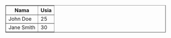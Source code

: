 <table border="1">
    <tr>
        <th>Nama</th>
        <th>Usia</th>
    </tr>
    <tr>
        <td>John Doe</td>
        <td>25</td>
    </tr>
    <tr>
        <td>Jane Smith</td>
        <td>30</td>
    </tr>
</table>
